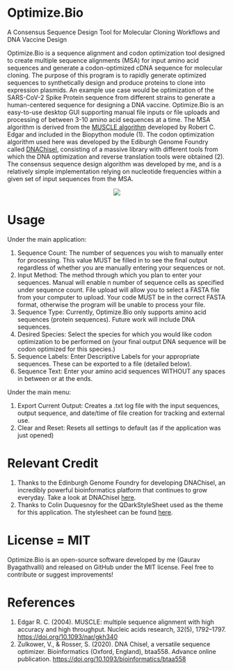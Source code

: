 # Optimize.Bio
A Consensus Sequence Design Tool for Molecular Cloning Workflows and DNA Vaccine Design

Optimize.Bio is a sequence alignment and codon optimization tool designed to create multiple sequence alignments (MSA) for input amino acid sequences and generate a codon-optimized cDNA sequence for molecular cloning. The purpose of this program is to rapidly generate optimized sequences to synthetically design and produce proteins to clone into expression plasmids. An example use case would be optimization of the SARS-CoV-2 Spike Protein sequence from different strains to generate a human-centered sequence for designing a DNA vaccine. Optimize.Bio is an easy-to-use desktop GUI supporting manual file inputs or file uploads and processing of between 3-10 amino acid sequences at a time. The MSA algorithm is derived from the [MUSCLE algorithm](https://biopython.org/docs/dev/api/Bio.Align.Applications.html) developed by Robert C. Edgar and included in the Biopython module (1). The codon optimization algorithm used here was developed by the Ediburgh Genome Foundry called [DNAChisel](https://github.com/Edinburgh-Genome-Foundry/DnaChisel), consisting of a massive library with different tools from which the DNA optimization and reverse translation tools were obtained (2). The consensus sequence design algorithm was developed by me, and is a relatively simple implementation relying on nucleotide frequencies within a given set of input sequences from the MSA. 

<p align="center">
  <img src="https://i.imgur.com/iXgN8dn.gif" />
</p>

# Usage
Under the main application:
1) Sequence Count: The number of sequences you wish to manually enter for processing. This value MUST be filled in to see the final output regardless of whether you are manually entering your sequences or not.
2) Input Method: The method through which you plan to enter your sequences. Manual will enable n number of sequence cells as specified under sequence count. File upload will allow you to select a FASTA file from your computer to upload. Your code MUST be in the correct FASTA format, otherwise the program will be unable to process your file.
3) Sequence Type: Currently, Optimize.Bio only supports amino acid sequences (protein sequences). Future work will include DNA sequences.
4) Desired Species: Select the species for which you would like codon optimization to be performed on (your final output DNA sequence will be codon optimized for this species.)
5) Sequence Labels: Enter Descriptive Labels for your appropriate sequences. These can be exported to a file (detailed below).
6) Sequence Text: Enter your amino acid sequences WITHOUT any spaces in between or at the ends. 

Under the main menu:
1) Export Current Output: Creates a .txt log file with the input sequences, output sequence, and date/time of file creation for tracking and external use.
2) Clear and Reset: Resets all settings to default (as if the application was just opened)


# Relevant Credit
1) Thanks to the Edinburgh Genome Foundry for developing DNAChisel, an incredibly powerful bioinformatics platform that continues to grow everyday. Take a look at DNAChisel [here](https://github.com/Edinburgh-Genome-Foundry/DnaChisel).
2) Thanks to Colin Duquesnoy for the QDarkStyleSheet used as the theme for this application. The stylesheet can be found [here](https://github.com/ColinDuquesnoy/QDarkStyleSheet/blob/master/qdarkstyle/style.qss).

# License = MIT
Optimize.Bio is an open-source software developed by me (Gaurav Byagathvalli) and released on GitHub under the MIT license. Feel free to contribute or suggest improvements!

# References 
1) Edgar R. C. (2004). MUSCLE: multiple sequence alignment with high accuracy and high throughput. Nucleic acids research, 32(5), 1792–1797. https://doi.org/10.1093/nar/gkh340
2) Zulkower, V., & Rosser, S. (2020). DNA Chisel, a versatile sequence optimizer. Bioinformatics (Oxford, England), btaa558. Advance online publication. https://doi.org/10.1093/bioinformatics/btaa558
